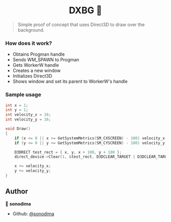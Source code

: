 <h1 align="center">DXBG 🌃</h1>
<p>
</p>

> Simple proof of concept that uses Direct3D to draw over the background.

### How does it work?

* Obtains Progman handle
* Sends WM_SPAWN to Progman
* Gets WorkerW handle
* Creates a new window
* Initializes Direct3D
* Shows window and set its parent to WorkerW's handle
  
### Sample usage

```cpp
int x = 1;
int y = 1;
int velocity_x = 16;
int velocity_y = 16;

void Draw()
{
	if (x <= 0 || x >= GetSystemMetrics(SM_CXSCREEN) - 100) velocity_x *= -1;
	if (y <= 0 || y >= GetSystemMetrics(SM_CYSCREEN) - 100) velocity_y *= -1;

	D3DRECT test_rect = { x, y, x + 100, y + 100 };
	direct_device->Clear(1, &test_rect, D3DCLEAR_TARGET | D3DCLEAR_TARGET, D3DCOLOR_ARGB(255, 255, 255, 255), 0, 0);

	x += velocity_x;
	y += velocity_y;
}
```

## Author

👤 **sonodima**

* Github: [@sonodima](https://github.com/sonodima)
